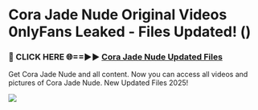 # Cora Jade Nude Original Videos 0nlyFans Leaked - Files Updated! ()

<h3>🔴 CLICK HERE 🌐==►► <a href="https://tinyurl.com/2p9ay9w9" rel="nofollow">Cora Jade Nude Updated Files</a></h3>

Get Cora Jade Nude and all content. Now you can access all videos and pictures of Cora Jade Nude. New Updated Files 2025!

[![](https://i.imgur.com/KQgVmj3.gif)](https://tinyurl.com/2p9ay9w9)

